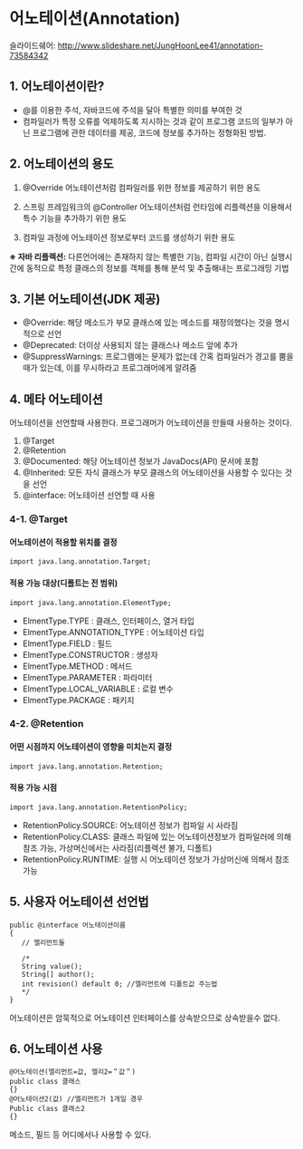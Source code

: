 # 어노테이션(Annotation)

슬라이드쉐어: http://www.slideshare.net/JungHoonLee41/annotation-73584342

## 1. 어노테이션이란?
* @를 이용한 주석, 자바코드에 주석을 달아 특별한 의미를 부여한 것
* 컴파일러가 특정 오류를 억제하도록 지시하는 것과 같이 프로그램 코드의 일부가 아닌 프로그램에 관한 데이터를 제공, 코드에 정보를 추가하는 정형화된 방법.

## 2. 어노테이션의 용도
1. @Override 어노테이션처럼 컴파일러를 위한 정보를 제공하기 위한 용도

2. 스프링 프레임워크의 @Controller 어노테이션처럼 런타임에 리플렉션을 이용해서 특수 기능을 추가하기 위한 용도

3. 컴파일 과정에 어노테이션 정보로부터 코드를 생성하기 위한 용도

**※ 자바 리플렉션:** 다른언어에는 존재하지 않는 특별한 기능, 컴파일 시간이 아닌 실행시간에 동적으로 특정 클래스의 정보를 객체를 통해 분석 및 추출해내는 프로그래밍 기법

## 3. 기본 어노테이션(JDK 제공)
* @Override: 해당 메소드가 부모 클래스에 있는 메소드를 재정의했다는 것을 명시적으로 선언
* @Deprecated: 더이상 사용되지 않는 클래스나 메소드 앞에 추가
* @SuppressWarnings: 프로그램에는 문제가 없는데 간혹 컴파일러가 경고를 뿜을 때가 있는데, 이를 무시하라고 프로그래머에게 알려줌

## 4. 메타 어노테이션
어노테이션을 선언할때 사용한다. 프로그래머가 어노테이션을 만들때 사용하는 것이다.

1. @Target
2. @Retention
3. @Documented: 해당 어노테이션 정보가 JavaDocs(API) 문서에 포함
4. @Inherited: 모든 자식 클래스가 부모 클래스의 어노테이션을 사용할 수 있다는 것을 선언
5. @interface: 어노테이션 선언할 때 사용

### 4-1. @Target
#### 어노테이션이 적용할 위치를 결정
`import java.lang.annotation.Target;`

#### 적용 가능 대상(디폴트는 전 범위)
`import java.lang.annotation.ElementType;`

* ElmentType.TYPE : 클래스, 인터페이스, 열거 타입
* ElmentType.ANNOTATION_TYPE : 어노테이션 타입
* ElmentType.FIELD : 필드
* ElmentType.CONSTRUCTOR : 생성자
* ElmentType.METHOD : 메서드
* ElmentType.PARAMETER : 파라미터
* ElmentType.LOCAL_VARIABLE : 로컬 변수
* ElmentType.PACKAGE : 패키지

### 4-2. @Retention
#### 어떤 시점까지 어노테이션이 영향을 미치는지 결정
`import java.lang.annotation.Retention;`

#### 적용 가능 시점
`import java.lang.annotation.RetentionPolicy;`

* RetentionPolicy.SOURCE: 어노테이션 정보가 컴파일 시 사라짐
* RetentionPolicy.CLASS: 클래스 파일에 있는 어노테이션정보가 컴파일러에 의해 참조 가능, 가상머신에서는 사라짐(리플렉션 불가, 디폴트)
* RetentionPolicy.RUNTIME: 실행 시 어노테이션 정보가 가상머신에 의해서 참조 가능

## 5. 사용자 어노테이션 선언법
	public @interface 어노테이션이름
	{
	   // 엘리먼트들
	
	   /*
	   String value();
	   String[] author();
	   int revision() default 0; //엘리먼트에 디폴트값 주는법
	   */
	}
어노테이션은 암묵적으로 어노테이션 인터페이스를 상속받으므로 상속받을수 없다.

## 6. 어노테이션 사용
	@어노테이션(엘리먼트=값, 엘리2=＂값＂)
	public class 클래스
	{}
	@어노테이션2(값) //엘리먼트가 1개일 경우
	Public class 클래스2
	{}

메소드, 필드 등 어디에서나 사용할 수 있다.
